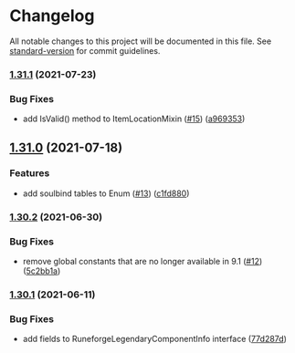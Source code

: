 # Changelog

All notable changes to this project will be documented in this file. See [standard-version](https://github.com/conventional-changelog/standard-version) for commit guidelines.

### [1.31.1](https://github.com/wowts/wow-mock/compare/v1.31.0...v1.31.1) (2021-07-23)


### Bug Fixes

* add IsValid() method to ItemLocationMixin ([#15](https://github.com/wowts/wow-mock/issues/15)) ([a969353](https://github.com/wowts/wow-mock/commit/a969353f9d046d740ba1b7a7c11306b1435822f2))

## [1.31.0](https://github.com/wowts/wow-mock/compare/v1.30.2...v1.31.0) (2021-07-18)


### Features

* add soulbind tables to Enum ([#13](https://github.com/wowts/wow-mock/issues/13)) ([c1fd880](https://github.com/wowts/wow-mock/commit/c1fd880a720a3a9f06c0c5bebe831689c9f9b827))

### [1.30.2](https://github.com/wowts/wow-mock/compare/v1.30.1...v1.30.2) (2021-06-30)


### Bug Fixes

* remove global constants that are no longer available in 9.1 ([#12](https://github.com/wowts/wow-mock/issues/12)) ([5c2bb1a](https://github.com/wowts/wow-mock/commit/5c2bb1a2263c2e1c449f5f664005321a5c704fc9))

### [1.30.1](https://github.com/wowts/wow-mock/compare/v1.30.0...v1.30.1) (2021-06-11)


### Bug Fixes

* add fields to RuneforgeLegendaryComponentInfo interface ([77d287d](https://github.com/wowts/wow-mock/commit/77d287dfbd2b04bd4e17123afd08ba240832b6c1))
